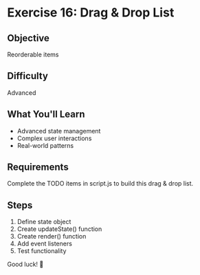 # Exercise 16: Drag & Drop List

## Objective
Reorderable items

## Difficulty
Advanced

## What You'll Learn
- Advanced state management
- Complex user interactions
- Real-world patterns

## Requirements
Complete the TODO items in script.js to build this drag & drop list.

## Steps
1. Define state object
2. Create updateState() function
3. Create render() function
4. Add event listeners
5. Test functionality

Good luck! 🚀
